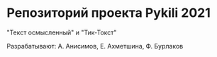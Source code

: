 # Репозиторий проекта Pykili 2021
"Текст осмысленный" и "Тик-Токст"

Разрабатывают: А. Анисимов, Е. Ахметшина, Ф. Бурлаков
